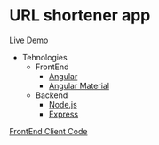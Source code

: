 # URL shortener app
[Live Demo](https://urlshortener137.herokuapp.com/)

* Tehnologies
  * FrontEnd
    * [Angular](https://angular.io/)
    * [Angular Material](https://material.angular.io/)
  * Backend
    * [Node.js](https://nodejs.org/en/)
    * [Express](https://expressjs.com/)


[FrontEnd Client Code](https://github.com/RobC-137/urlshortener-client)
